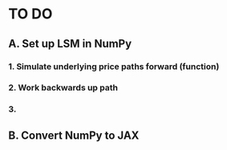# TO DO

## A. Set up LSM in NumPy

### 1. Simulate underlying price paths forward (function)
### 2. Work backwards up path
### 3. 

## B. Convert NumPy to JAX